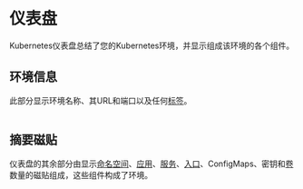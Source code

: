 # 仪表盘

Kubernetes仪表盘总结了您的Kubernetes环境，并显示组成该环境的各个组件。

## 环境信息

此部分显示环境名称、其URL和端口以及任何[标签](../../admin/environments/tags.md#tagging-an-environment)。

<figure><img src="..//assets/2.15-kubernetes_env_info.png" alt=""><figcaption></figcaption></figure>

## 摘要磁贴

仪表盘的其余部分由显示[命名空间](namespaces/)、[应用](applications/)、[服务](networking/services.md)、[入口](networking/ingresses/)、ConfigMaps、密钥和[卷](volumes/)数量的磁贴组成，这些组件构成了环境。

<figure><img src="..//assets/2.19-kubernetes-dashboard-tiles.png" alt=""><figcaption></figcaption></figure>
